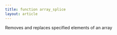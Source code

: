 ```yaml
---
title: function array_splice
layout: article
---
```

Removes and replaces specified elements of an array